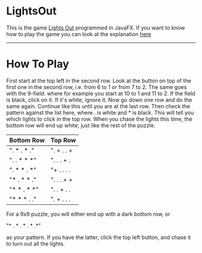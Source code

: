 # LightsOut

This is the game [Lights Out](https://www.logicgamesonline.com/lightsout/) programmed in JavaFX. If you want to know how to play the game you can look at the explanation [here](https://www.logicgamesonline.com/lightsout/tutorial.html) 

***

<h1>How To Play</h1>
  
First start at the top left in the second row. Look at the button on top of the first one in the second row, i.e. from 6 to 1 or from 7 to 2. The same goes with the 9-field. where for example you start at 10 to 1 and 11 to 2. If the field is black, click on it. If it's white, ignore it. Now go down one row and do the same again. Continue like this until you are at the last row. Then check the pattern against the list here, where . is white and * is black.  This will tell you which lights to click in the top row. When you chase the lights this time, the bottom row will end up white, just like the rest of the puzzle.

Bottom Row | Top Row
------------ | -------------
". * . * ." | ". + . . +
". . * * *" | ". . . + .
". * * . *" | "+ . . . . 
"* . * * ." | ". . . + +
"* * . * *" | ". . + . .
"* * * . ." | ". + . . .

For a 9x9 puzzle, you will either end up with a dark bottom row, or 

"* . * . * . * .*"

as your pattern. If you have the latter, click the top left button, and chase it to turn out all the lights.
